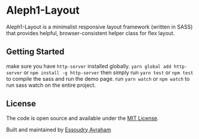 # Aleph1-Layout

Aleph1-Layout is a minimalist responsive layout framework (written in SASS) that provides helpful, browser-consistent helper class for flex layout.

## Getting Started
make sure you have `http-server` installed globally.
`yarn global add http-server` or `npm install -g http-server`
then simply run `yarn test` or `npm test` to compile the sass and run the demo page.
run `yarn watch` or `npm watch` to run sass watch on the entire project.

## License

The code is open source and available under the [MIT License](LICENSE.md).

Built and maintained by [Essoudry Avraham](https://github.com/avrahamcool)
